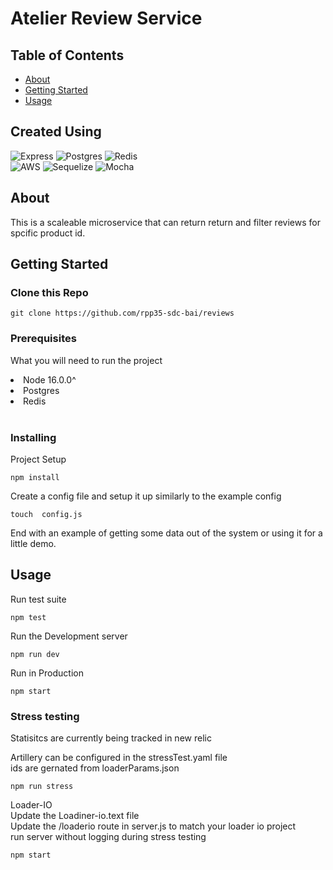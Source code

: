 # Atelier Review Service

## Table of Contents

- [About](#about)
- [Getting Started](#getting_started)
- [Usage](#usage)


## Created Using
![Express](https://img.shields.io/badge/-express-grey?style=for-the-badge&logo=express)
![Postgres](https://img.shields.io/badge/-Postgres-grey?style=for-the-badge&logo=postgresql)
![Redis](https://img.shields.io/badge/-Redis-grey?style=for-the-badge&logo=redis) </br>
![AWS](https://img.shields.io/badge/-AWS-grey?style=for-the-badge&logo=amazonaws)
![Sequelize](https://img.shields.io/badge/-Sequelize-grey?style=for-the-badge&logo=sequelize)
![Mocha](https://img.shields.io/badge/-Mocha-grey?style=for-the-badge&logo=mocha)

## About <a name = "about"></a>

This is a scaleable microservice that can return return and filter reviews for spcific product id.

## Getting Started <a name = "getting_started"></a>

### Clone this Repo
```
git clone https://github.com/rpp35-sdc-bai/reviews
```

### Prerequisites

What you will need to run the project
<li>Node 16.0.0^ </li>
<li>Postgres </li>
<li>Redis</li>
</br>

### Installing

Project Setup

```
npm install 
```

Create a config file and setup it up similarly to the example config
```
touch  config.js
```



End with an example of getting some data out of the system or using it for a little demo.

## Usage <a name = "usage"></a>

Run test suite
```
npm test
```

Run the Development server
```
npm run dev
```

Run in Production
```
npm start
```

### Stress testing

Statisitcs are currently being tracked in new relic

Artillery can be configured in the stressTest.yaml file <br>
ids are gernated from loaderParams.json
```
npm run stress
```

Loader-IO <br>
Update the Loadiner-io.text file <br>
Update the /loaderio route in server.js to match your loader io project <br>
run server without logging during stress testing <br>
```
npm start
```
